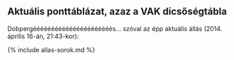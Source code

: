 ## Aktuális ponttáblázat, azaz a VAK dicsőségtábla

Dobpergéééééééééééééééééééééés... szóval az épp aktuális állás (2014. április 16-án, 21:43-kor):

{% include allas-sorok.md %}

